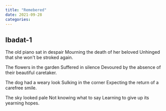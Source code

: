 ```yaml
---
title: "Remebered"
date: 2021-09-28
categories:
---
```



## Ibadat-1
The old piano sat in despair 
Mourning the death of her beloved
Unhinged that she won't be stroked again.

The flowers in the garden
Suffered in silence
Devoured by the absence of their beautiful caretaker.

The dog had a weary look
Sulking in the corner
Expecting the return of a carefree smile.

The sky looked pale
Not knowing what to say
Learning to give up its yearning hopes.